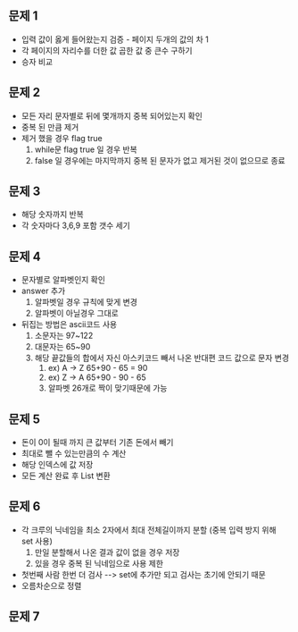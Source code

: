 ## 문제 1
- 입력 값이 옳게 들어왔는지 검증 - 페이지 두개의 값의 차 1
- 각 페이지의 자리수를 더한 값 곱한 값 중 큰수 구하기
- 승자 비교

## 문제 2
- 모든 자리 문자별로 뒤에 몇개까지 중복 되어있는지 확인
- 중복 된 만큼 제거
- 제거 했을 경우 flag true
  1. while문 flag true 일 경우 반복
  2. false 일 경우에는 마지막까지 중복 된 문자가 없고 제거된 것이 없으므로 종료


## 문제 3
- 해당 숫자까지 반복
- 각 숫자마다 3,6,9 포함 갯수 세기

## 문제 4
- 문자별로 알파벳인지 확인
- answer 추가
  1. 알파벳일 경우 규칙에 맞게 변경
  2. 알파벳이 아닐경우 그대로
- 뒤집는 방법은 ascii코드 사용
  1. 소문자는 97~122
  2. 대문자는 65~90
  3. 해당 끝값들의 합에서 자신 아스키코드 빼서 나온 반대편 코드 값으로 문자 변경 
     1. ex) A -> Z 65+90 - 65 = 90 
     2. ex) Z -> A 65+90 - 90 - 65 
     3. 알파벳 26개로 짝이 맞기때문에 가능

## 문제 5
- 돈이 0이 될때 까지 큰 값부터 기존 돈에서 빼기
- 최대로 뺄 수 있는만큼의 수 계산
- 해당 인덱스에 값 저장
- 모든 계산 완료 후 List 변환

## 문제 6
- 각 크루의 닉네임을 최소 2자에서 최대 전체길이까지 분할 (중복 입력 방지 위해 set 사용)
  1. 만일 분할해서 나온 결과 값이 없을 경우 저장
  2. 있을 경우 중복 된 닉네임으로 사용 제한
- 첫번째 사람 한번 더 검사 --> set에 추가만 되고 검사는 초기에 안되기 때문
- 오름차순으로 정렬

## 문제 7

